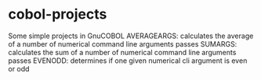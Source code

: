 # cobol-projects
Some simple projects in GnuCOBOL
AVERAGEARGS: calculates the average of a number of numerical command line arguments passes
SUMARGS: calculates the sum of a number of numerical command line arguments passes
EVENODD: determines if one given numerical cli argument is even or odd
